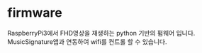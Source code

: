# firmware
RaspberryPi3에서 FHD영상을 재생하는 python 기반의 펌웨어 입니다.
MusicSignature앱과 연동하여 wifi를 컨트롤 할 수 있습니다.
